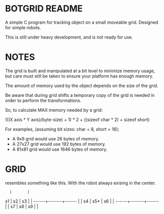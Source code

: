 BOTGRID README
==============

A simple C program for tracking object on a small moveable grid. 
Designed for simple robots.

This is still under heavy development, and is not ready for use.

NOTES
=====
The grid is built and manipulated at a bit level to minimize memory usage,
but care must still be taken to ensure your platform has enough memory.
 
The amount of memory used by the object depends on the size of the grid. 
 
Be aware that during grid shifts a temporary copy of the grid is needed
in order to perform the transformations. 
 
So, to calculate MAX memory needed by a grid:
 
(((X axis * Y axis)/byte-size) + 1) * 2 + ((sizeof char * 2) + sizeof short) 
 
For examples, (assuming bit sizes: char = 8, short = 16);
  - A 9x9 grid would use 26 bytes of memory.
  - A 27x27 grid would use 192 bytes of memory.
  - A 81x81 grid would use 1646 bytes of memory.


GRID 
====
resembles something like this. With the robot always exising in the center.


      |       |
  s1  |  s2   |  s3
      |       |
------+-------+------
      |       |
  s4  |  s5*  |  s6
      |       |
------+-------+------
      |       |
  s7  |  s8   |  s9
      |       |

